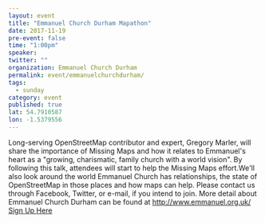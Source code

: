 ```yaml
---
layout: event
title: "Emmanuel Church Durham Mapathon"
date: 2017-11-19
pre-event: false
time: "1:00pm"
speaker:
twitter: ""
organization: Emmanuel Church Durham
permalink: event/emmanuelchurchdurham/
tags:
  - sunday
category: event
published: true
lat: 54.7910587
lon: -1.5379556
---
```


Long-serving OpenStreetMap contributor and expert, Gregory Marler, will share the importance of Missing Maps and how it relates to Emmanuel's heart as a "growing, charismatic, family church with a world vision". By following this talk, attendees will start to help the Missing Maps effort.We'll also look around the world Emmanuel Church has relationships, the state of OpenStreetMap in those places and how maps can help.
Please contact us through Facebook, Twitter, or e-mail, if you intend to join.
More detail about Emmanuel Church Durham can be found at http://www.emmanuel.org.uk/
[Sign Up Here](https://www.facebook.com/events/136946570276066/)
